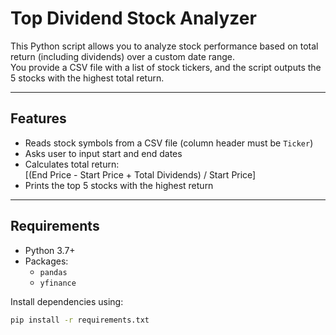 # Top Dividend Stock Analyzer

This Python script allows you to analyze stock performance based on total return (including dividends) over a custom date range.  
You provide a CSV file with a list of stock tickers, and the script outputs the 5 stocks with the highest total return.

---

## Features

- Reads stock symbols from a CSV file (column header must be `Ticker`)
- Asks user to input start and end dates
- Calculates total return:  
  \[(End Price - Start Price + Total Dividends) / Start Price\]
- Prints the top 5 stocks with the highest return

---

## Requirements

- Python 3.7+
- Packages:
  - `pandas`
  - `yfinance`

Install dependencies using:

```bash
pip install -r requirements.txt
